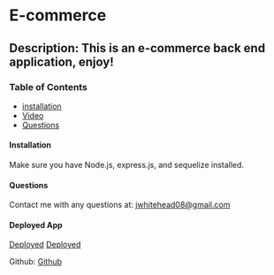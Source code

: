 # E-commerce 

## Description: This is an e-commerce back end application, enjoy!

### Table of Contents
* [installation](#installation)
* [Video](#Video)
* [Questions](#Questions)


#### Installation
Make sure you have Node.js, express.js, and sequelize installed.

#### Questions
Contact me with any questions at: jwhitehead08@gmail.com

#### Deployed App
[Deployed](https://www.youtube.com/watch?v=83O4Ur_cAfI)
[Deployed](https://www.youtube.com/watch?v=EdGmmWXbHdU)

Github: 
[Github](https://github.com/jwhitehead08@gmail.com)